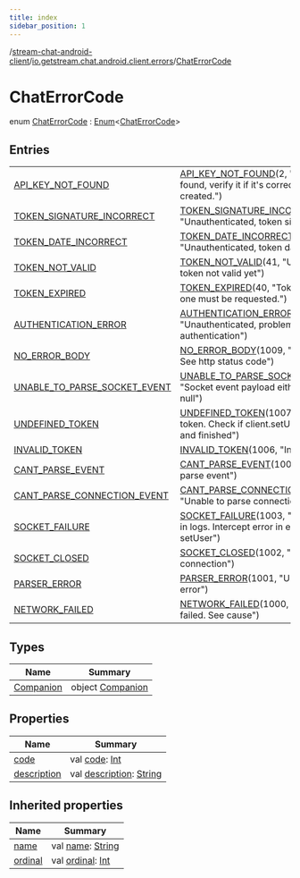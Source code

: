 ```yaml
---
title: index
sidebar_position: 1
---
```

/[stream-chat-android-client](../../index.md)/[io.getstream.chat.android.client.errors](../index.md)/[ChatErrorCode](index.md)  
  
  
  
# ChatErrorCode  
enum [ChatErrorCode](index.md) : [Enum](https://kotlinlang.org/api/latest/jvm/stdlib/kotlin/-enum/index.html)&lt;[ChatErrorCode](index.md)&gt;   
  
## Entries  
  
| | |
|---|---|
| <a name="io.getstream.chat.android.client.errors/ChatErrorCode.API_KEY_NOT_FOUND///PointingToDeclaration/"></a>[API_KEY_NOT_FOUND](API_KEY_NOT_FOUND/index.md)| <a name="io.getstream.chat.android.client.errors/ChatErrorCode.API_KEY_NOT_FOUND///PointingToDeclaration/"></a>[API_KEY_NOT_FOUND](API_KEY_NOT_FOUND/index.md)(2, "Api key is not found, verify it if it's correct or was created.")|
| <a name="io.getstream.chat.android.client.errors/ChatErrorCode.TOKEN_SIGNATURE_INCORRECT///PointingToDeclaration/"></a>[TOKEN_SIGNATURE_INCORRECT](TOKEN_SIGNATURE_INCORRECT/index.md)| <a name="io.getstream.chat.android.client.errors/ChatErrorCode.TOKEN_SIGNATURE_INCORRECT///PointingToDeclaration/"></a>[TOKEN_SIGNATURE_INCORRECT](TOKEN_SIGNATURE_INCORRECT/index.md)(43, "Unauthenticated, token signature invalid")|
| <a name="io.getstream.chat.android.client.errors/ChatErrorCode.TOKEN_DATE_INCORRECT///PointingToDeclaration/"></a>[TOKEN_DATE_INCORRECT](TOKEN_DATE_INCORRECT/index.md)| <a name="io.getstream.chat.android.client.errors/ChatErrorCode.TOKEN_DATE_INCORRECT///PointingToDeclaration/"></a>[TOKEN_DATE_INCORRECT](TOKEN_DATE_INCORRECT/index.md)(42, "Unauthenticated, token date incorrect")|
| <a name="io.getstream.chat.android.client.errors/ChatErrorCode.TOKEN_NOT_VALID///PointingToDeclaration/"></a>[TOKEN_NOT_VALID](TOKEN_NOT_VALID/index.md)| <a name="io.getstream.chat.android.client.errors/ChatErrorCode.TOKEN_NOT_VALID///PointingToDeclaration/"></a>[TOKEN_NOT_VALID](TOKEN_NOT_VALID/index.md)(41, "Unauthenticated, token not valid yet")|
| <a name="io.getstream.chat.android.client.errors/ChatErrorCode.TOKEN_EXPIRED///PointingToDeclaration/"></a>[TOKEN_EXPIRED](TOKEN_EXPIRED/index.md)| <a name="io.getstream.chat.android.client.errors/ChatErrorCode.TOKEN_EXPIRED///PointingToDeclaration/"></a>[TOKEN_EXPIRED](TOKEN_EXPIRED/index.md)(40, "Token expired, new one must be requested.")|
| <a name="io.getstream.chat.android.client.errors/ChatErrorCode.AUTHENTICATION_ERROR///PointingToDeclaration/"></a>[AUTHENTICATION_ERROR](AUTHENTICATION_ERROR/index.md)| <a name="io.getstream.chat.android.client.errors/ChatErrorCode.AUTHENTICATION_ERROR///PointingToDeclaration/"></a>[AUTHENTICATION_ERROR](AUTHENTICATION_ERROR/index.md)(5, "Unauthenticated, problem with authentication")|
| <a name="io.getstream.chat.android.client.errors/ChatErrorCode.NO_ERROR_BODY///PointingToDeclaration/"></a>[NO_ERROR_BODY](NO_ERROR_BODY/index.md)| <a name="io.getstream.chat.android.client.errors/ChatErrorCode.NO_ERROR_BODY///PointingToDeclaration/"></a>[NO_ERROR_BODY](NO_ERROR_BODY/index.md)(1009, "No error body. See http status code")|
| <a name="io.getstream.chat.android.client.errors/ChatErrorCode.UNABLE_TO_PARSE_SOCKET_EVENT///PointingToDeclaration/"></a>[UNABLE_TO_PARSE_SOCKET_EVENT](UNABLE_TO_PARSE_SOCKET_EVENT/index.md)| <a name="io.getstream.chat.android.client.errors/ChatErrorCode.UNABLE_TO_PARSE_SOCKET_EVENT///PointingToDeclaration/"></a>[UNABLE_TO_PARSE_SOCKET_EVENT](UNABLE_TO_PARSE_SOCKET_EVENT/index.md)(1008, "Socket event payload either invalid or null")|
| <a name="io.getstream.chat.android.client.errors/ChatErrorCode.UNDEFINED_TOKEN///PointingToDeclaration/"></a>[UNDEFINED_TOKEN](UNDEFINED_TOKEN/index.md)| <a name="io.getstream.chat.android.client.errors/ChatErrorCode.UNDEFINED_TOKEN///PointingToDeclaration/"></a>[UNDEFINED_TOKEN](UNDEFINED_TOKEN/index.md)(1007, "No defined token. Check if client.setUser was called and finished")|
| <a name="io.getstream.chat.android.client.errors/ChatErrorCode.INVALID_TOKEN///PointingToDeclaration/"></a>[INVALID_TOKEN](INVALID_TOKEN/index.md)| <a name="io.getstream.chat.android.client.errors/ChatErrorCode.INVALID_TOKEN///PointingToDeclaration/"></a>[INVALID_TOKEN](INVALID_TOKEN/index.md)(1006, "Invalid token")|
| <a name="io.getstream.chat.android.client.errors/ChatErrorCode.CANT_PARSE_EVENT///PointingToDeclaration/"></a>[CANT_PARSE_EVENT](CANT_PARSE_EVENT/index.md)| <a name="io.getstream.chat.android.client.errors/ChatErrorCode.CANT_PARSE_EVENT///PointingToDeclaration/"></a>[CANT_PARSE_EVENT](CANT_PARSE_EVENT/index.md)(1005, "Unable to parse event")|
| <a name="io.getstream.chat.android.client.errors/ChatErrorCode.CANT_PARSE_CONNECTION_EVENT///PointingToDeclaration/"></a>[CANT_PARSE_CONNECTION_EVENT](CANT_PARSE_CONNECTION_EVENT/index.md)| <a name="io.getstream.chat.android.client.errors/ChatErrorCode.CANT_PARSE_CONNECTION_EVENT///PointingToDeclaration/"></a>[CANT_PARSE_CONNECTION_EVENT](CANT_PARSE_CONNECTION_EVENT/index.md)(1004, "Unable to parse connection event")|
| <a name="io.getstream.chat.android.client.errors/ChatErrorCode.SOCKET_FAILURE///PointingToDeclaration/"></a>[SOCKET_FAILURE](SOCKET_FAILURE/index.md)| <a name="io.getstream.chat.android.client.errors/ChatErrorCode.SOCKET_FAILURE///PointingToDeclaration/"></a>[SOCKET_FAILURE](SOCKET_FAILURE/index.md)(1003, "See stack trace in logs. Intercept error in error handler of setUser")|
| <a name="io.getstream.chat.android.client.errors/ChatErrorCode.SOCKET_CLOSED///PointingToDeclaration/"></a>[SOCKET_CLOSED](SOCKET_CLOSED/index.md)| <a name="io.getstream.chat.android.client.errors/ChatErrorCode.SOCKET_CLOSED///PointingToDeclaration/"></a>[SOCKET_CLOSED](SOCKET_CLOSED/index.md)(1002, "Server closed connection")|
| <a name="io.getstream.chat.android.client.errors/ChatErrorCode.PARSER_ERROR///PointingToDeclaration/"></a>[PARSER_ERROR](PARSER_ERROR/index.md)| <a name="io.getstream.chat.android.client.errors/ChatErrorCode.PARSER_ERROR///PointingToDeclaration/"></a>[PARSER_ERROR](PARSER_ERROR/index.md)(1001, "Unable to parse error")|
| <a name="io.getstream.chat.android.client.errors/ChatErrorCode.NETWORK_FAILED///PointingToDeclaration/"></a>[NETWORK_FAILED](NETWORK_FAILED/index.md)| <a name="io.getstream.chat.android.client.errors/ChatErrorCode.NETWORK_FAILED///PointingToDeclaration/"></a>[NETWORK_FAILED](NETWORK_FAILED/index.md)(1000, "Response is failed. See cause")|
  
  
## Types  
  
|  Name |  Summary | 
|---|---|
| <a name="io.getstream.chat.android.client.errors/ChatErrorCode.Companion///PointingToDeclaration/"></a>[Companion](Companion/index.md)| <a name="io.getstream.chat.android.client.errors/ChatErrorCode.Companion///PointingToDeclaration/"></a>object [Companion](Companion/index.md)|
  
  
## Properties  
  
|  Name |  Summary | 
|---|---|
| <a name="io.getstream.chat.android.client.errors/ChatErrorCode/code/#/PointingToDeclaration/"></a>[code](code.md)| <a name="io.getstream.chat.android.client.errors/ChatErrorCode/code/#/PointingToDeclaration/"></a>val [code](code.md): [Int](https://kotlinlang.org/api/latest/jvm/stdlib/kotlin/-int/index.html)|
| <a name="io.getstream.chat.android.client.errors/ChatErrorCode/description/#/PointingToDeclaration/"></a>[description](description.md)| <a name="io.getstream.chat.android.client.errors/ChatErrorCode/description/#/PointingToDeclaration/"></a>val [description](description.md): [String](https://kotlinlang.org/api/latest/jvm/stdlib/kotlin/-string/index.html)|
  
  
## Inherited properties  
  
|  Name |  Summary | 
|---|---|
| <a name="io.getstream.chat.android.client.errors/ChatErrorCode/name/#/PointingToDeclaration/"></a>[name](index.md#-1423787670%2FProperties%2F-423410878)| <a name="io.getstream.chat.android.client.errors/ChatErrorCode/name/#/PointingToDeclaration/"></a>val [name](index.md#-1423787670%2FProperties%2F-423410878): [String](https://kotlinlang.org/api/latest/jvm/stdlib/kotlin/-string/index.html)|
| <a name="io.getstream.chat.android.client.errors/ChatErrorCode/ordinal/#/PointingToDeclaration/"></a>[ordinal](index.md#512867732%2FProperties%2F-423410878)| <a name="io.getstream.chat.android.client.errors/ChatErrorCode/ordinal/#/PointingToDeclaration/"></a>val [ordinal](index.md#512867732%2FProperties%2F-423410878): [Int](https://kotlinlang.org/api/latest/jvm/stdlib/kotlin/-int/index.html)|

